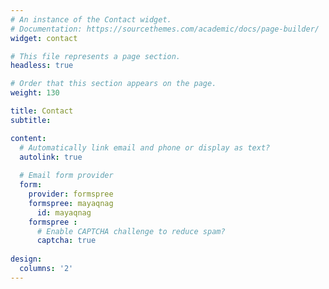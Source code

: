 ```yaml
---
# An instance of the Contact widget.
# Documentation: https://sourcethemes.com/academic/docs/page-builder/
widget: contact

# This file represents a page section.
headless: true

# Order that this section appears on the page.
weight: 130

title: Contact
subtitle:

content:
  # Automatically link email and phone or display as text?
  autolink: true
  
  # Email form provider
  form:
    provider: formspree 
    formspree: mayaqnag
      id: mayaqnag
    formspree :
      # Enable CAPTCHA challenge to reduce spam?
      captcha: true 
  
design:
  columns: '2'
---
```

